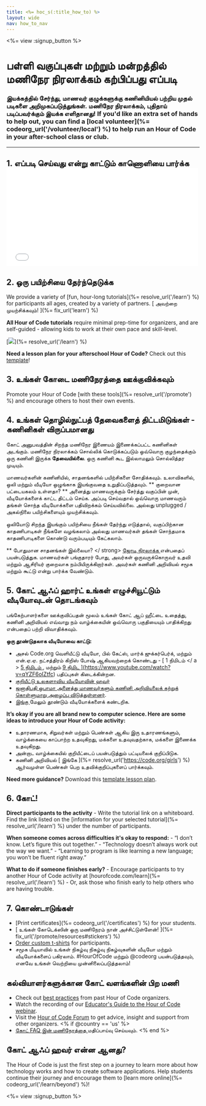 ```yaml
---
title: <%= hoc_s(:title_how_to) %>
layout: wide
nav: how_to_nav
---
```

<%= view :signup_button %>

# பள்ளி வகுப்புகள் மற்றும் மன்றத்தில் மணிநேர நிரலாக்கம் கற்பிப்பது எப்படி

### இயக்கத்தில் சேர்ந்து, மாணவர் குழுக்களுக்கு கணினியியல் பற்றிய முதல் படிகளை அறிமுகப்படுத்துங்கள். மணிநேர நிரலாக்கம், புதிதாய் படிப்பவர்க்கும் இயக்க எளிதானது! If you'd like an extra set of hands to help out, you can find a [local volunteer](%= codeorg_url('/volunteer/local') %) to help run an Hour of Code in your after-school class or club.

* * *

## 1. எப்படி செய்வது என்று காட்டும் காணொளியை பார்க்க <iframe width="500" height="255" src="//www.youtube.com/embed/SrnvvWDm73k" frameborder="0" allowfullscreen mark="crwd-mark"></iframe> 

## 2. ஒரு பயிற்சியை தேர்ந்தெடுக்க

We provide a variety of [fun, hour-long tutorials](%= resolve_url('/learn') %) for participants all ages, created by a variety of partners. [ அவற்றை முயற்சிக்கவும்! ](%= fix_url('learn') %)

**All Hour of Code tutorials** require minimal prep-time for organizers, and are self-guided - allowing kids to work at their own pace and skill-level.

[![](/images/fit-700/tutorials.png)](%= resolve_url('/learn') %)

**Need a lesson plan for your afterschool Hour of Code?** Check out this [template](/files/AfterschoolEducatorLessonPlanOutline.docx)!

## 3. உங்கள் கோடை மணிநேரத்தை ஊக்குவிக்கவும்

Promote your Hour of Code [with these tools](%= resolve_url('/promote') %) and encourage others to host their own events.

## 4. உங்கள் தொழில்நுட்பத் தேவைகளைத் திட்டமிடுங்கள் - கணினிகள் விருப்பமானது

கோட் அனுபவத்தின் சிறந்த மணிநேர இணையம் இணைக்கப்பட்ட கணினிகள் அடங்கும். மணிநேர நிரலாக்கம் சொல்லிக் கொடுக்கப்படும் ஒவ்வொரு குழந்தைக்கும் ஒரு கணினி இருக்க **தேவையில்லை**. ஒரு கணினி கூட இல்லாமலும் சொல்லித்தர முடியும்.

மாணவர்களின் கணினியில், சாதனங்களில் பயிற்சிகளை சோதிக்கவும். உலாவிகளில், ஒலி மற்றும் வீடியோ ஒழுங்காக இயங்குவதை உறுதிப்படுத்தவும். ** குறைவான பட்டையகலம் உள்ளதா? ** அனைத்து மாணவருக்கும் சேர்த்து வகுப்பின் முன், வீடியோக்களைக் காட்ட திட்டம் செய்க. அப்படி செய்வதால் ஒவ்வொரு மாணவரும் தங்கள் சொந்த வீடியோக்களை பதிவிறக்கம் செய்யவில்லை. அல்லது unplugged / அகல்நிலை பயிற்சிகளையும் முயற்சிக்கவும்.

ஒலியோடு சிறந்த இயங்கும் பயிற்சியை நீங்கள் தேர்ந்து எடுத்தால், வகுப்பிற்கான காதணிபாடிகள் நீங்களே வழங்கலாம் அல்லது மாணவர்கள் தங்கள் சொந்தமாக காதணிபாடிகளை கொண்டு வரும்படியும் கேட்கலாம்.

** போதுமான சாதனங்கள் இல்லையா? </ strong> [ ஜோடி நிரலாக்க ](https://www.youtube.com/watch?v=vgkahOzFH2Q) என்பதைப் பயன்படுத்துக. மாணவர்கள் பங்குதாரர் போது, அவர்கள் ஒருவருக்கொருவர் உதவி மற்றும் ஆசிரியர் குறைவாக நம்பியிருக்கிறார்கள். அவர்கள் கணினி அறிவியல் சமூக மற்றும் கூட்டு என்று பார்க்க வேண்டும்.</p> 

## 5. கோட் ஆஃப் ஹார்ட் உங்கள் எழுச்சியூட்டும் வீடியோவுடன் தொடங்கவும்

பங்கேற்பாளர்களை ஊக்குவிப்பதன் மூலம் உங்கள் கோட் ஆப் ஹீட்டை உதைத்து, கணினி அறிவியல் எவ்வாறு நம் வாழ்க்கையின் ஒவ்வொரு பகுதியையும் பாதிக்கிறது என்பதைப் பற்றி விவாதிக்கவும்.

**ஒரு தூண்டுதலாக வீடியோவை காட்டு:**

- அசல் Code.org வெளியீட்டு வீடியோ, பில் கேட்ஸ், மார்க் ஜுக்கர்பெர்க், மற்றும் என்.ஏ.ஏ. நட்சத்திரம் கிறிஸ் போஷ் ஆகியவற்றைக் கொண்டது - [ 1 நிமிடம் </ a > [ 5 நிமிடம் ](https://www.youtube.com/watch?v=nKIu9yen5nc), மற்றும் <a href = "https://www.youtube.com/watch?v = dU1xS07N-FA "> 9 நிமிட ](https://www.youtube.com/watch?v=qYZF6oIZtfc) பதிப்புகள் கிடைக்கின்றன.
- [ குறியீட்டு உலகளாவிய வீடியோவின் ஹவர் ](https://www.youtube.com/watch?v=KsOIlDT145A)
- [ ஜனாதிபதி ஒபாமா அனைத்து மாணவர்களும் கணினி அறிவியலைக் கற்றுக் கொள்ளுமாறு அழைப்பு விடுத்துள்ளனர்](https://www.youtube.com/watch?v=6XvmhE1J9PY).
- [ இங்கு ](https://www.youtube.com/playlist?list=PLzdnOPI1iJNfpD8i4Sx7U0y2MccnrNZuP) மேலும் தூண்டும் வீடியோக்களைக் கண்டறிக.

**It’s okay if you are all brand new to computer science. Here are some ideas to introduce your Hour of Code activity:**

- உதாரணமாக, சிறுவர்கள் மற்றும் பெண்கள் ஆகிய இரு உதாரணங்களும், வாழ்க்கையை காப்பாற்ற உதவுகிறது, மக்களை உதவுவதற்காக, மக்களை இணைக்க உதவுகிறது.
- அன்றாட வாழ்க்கையில் குறியீட்டைப் பயன்படுத்தும் பட்டியலைக் குறிப்பிடுக.
- கணினி அறிவியல் [ இங்கே ](%= resolve_url('https://code.org/girls') %) ஆர்வமுள்ள பெண்கள் பெற உதவிக்குறிப்புகளைப் பார்க்கவும்.

**Need more guidance?** Download this [template lesson plan](/files/AfterschoolEducatorLessonPlanOutline.docx).

## 6. கோட்!

**Direct participants to the activity** - Write the tutorial link on a whiteboard. Find the link listed on the [information for your selected tutorial](%= resolve_url('/learn') %) under the number of participants.

**When someone comes across difficulties it's okay to respond:** - “I don’t know. Let’s figure this out together.” - “Technology doesn’t always work out the way we want.” - “Learning to program is like learning a new language; you won’t be fluent right away.”

**What to do if someone finishes early?** - Encourage participants to try another Hour of Code activity at [hourofcode.com/learn](%= resolve_url('/learn') %) - Or, ask those who finish early to help others who are having trouble.

## 7. கொண்டாடுங்கள்

- [Print certificates](%= codeorg_url('/certificates') %) for your students.
- [ உங்கள் கோடெக்ஸின் ஒரு மணிநேரம் நான் அச்சிட்டுள்ளேன்! ](%= fix_url('/promote/resources#stickers') %)
- [Order custom t-shirts](http://blog.code.org/post/132608499493/hour-of-code-shirts-and-more) for participants.
- சமூக மீடியாவில் உங்கள் நிகழ்வு நிகழ்வு நிகழ்வுகளின் வீடியோ மற்றும் வீடியோக்களைப் பகிரலாம். #HourOfCode மற்றும் @codeorg பயன்படுத்தவும், எனவே உங்கள் வெற்றியை முன்னிலைப்படுத்தலாம்!

## கல்வியாளர்களுக்கான கோட் வளங்களின் பிற மணி

- Check out [best practices](http://www.slideshare.net/TeachCode/hour-of-code-best-practices-for-successful-educators-51273466) from past Hour of Code organizers.
- Watch the recording of our [Educator's Guide to the Hour of Code webinar](https://youtu.be/EJeMeSW2-Mw).
- Visit the [Hour of Code Forum](http://forum.code.org/c/plc/hour-of-code) to get advice, insight and support from other organizers. <% if @country == 'us' %>
- [ கோட் FAQ இன் மணிநேரத்தை ](https://support.code.org/hc/en-us/categories/200147083-Hour-of-Code) மதிப்பாய்வு செய்யவும். <% end %>

## கோட் ஆஃப் ஹவர் என்ன ஆனது?

The Hour of Code is just the first step on a journey to learn more about how technology works and how to create software applications. Help students continue their journey and encourage them to [learn more online](%= codeorg_url('/learn/beyond') %)!

<%= view :signup_button %>